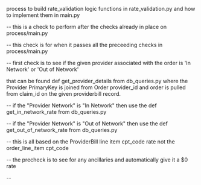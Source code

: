 process to build rate_validation logic functions in rate_validation.py and how to implement them in main.py

--
this is a check to perform after the checks already in place on process/main.py

--
this check is for when it passes all the preceeding checks in process/main.py

--
first check is to see if the given provider associated with the order is 'In Network' or 'Out of Network'

that can be found def get_provider_details from db_queries.py where the Provider PrimaryKey is joined from Order provider_id and order is pulled from claim_id on the given providerbill record.

--
if the "Provider Network" is "In Network" then use the def get_in_network_rate from db_queries.py

--
if the "Provider Network" is "Out of Network" then use the def get_out_of_network_rate from db_queries.py

--
this is all based on the ProviderBill line item cpt_code rate not the order_line_item cpt_code

--
the precheck is to see for any ancillaries and automatically give it a $0 rate

--
